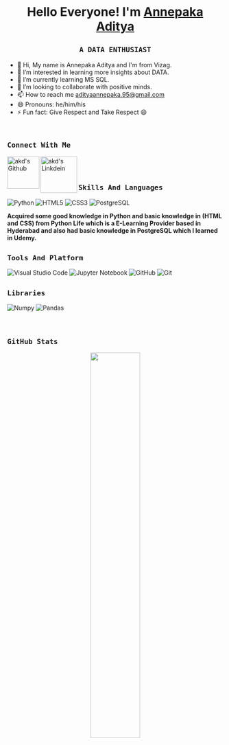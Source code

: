 
# <p align=center>Hello Everyone! I'm [Annepaka Aditya](https://github.com/95-Aditya)</p>

<p align="center"><h3 align="center"><samp> A DATA ENTHUSIAST </samp></h3></p>

- 👋 Hi, My name is Annepaka Aditya and I'm from Vizag.
- 👀 I’m interested in learning more insights about DATA.
- 🌱 I’m currently learning MS SQL.
- 💞️ I’m looking to collaborate with positive minds.
- 📫 How to reach me adityaannepaka.95@gmail.com
- 😄 Pronouns: he/him/his
- ⚡ Fun fact: Give Respect and Take Respect 😄

<br>
<h3><b><samp> Connect With Me </samp></b></h3>
<a href="https://github.com/95-Aditya">
  <img align="left" alt="akd's Github" width="75px" src="https://img.shields.io/badge/Github-181717?style=for-the-badge&logo=Github&logoColor=white" />
</a>
<a href="https://www.linkedin.com/in/aditya-annepaka-7a479b257/">
  <img align="left" alt="akd's Linkdein" width="85px" src="https://img.shields.io/badge/Linkedin-0A66C2?style=for-the-badge&logo=Linkedin&logoColor=white" />
</a>


<br><br>

##
<h3><b><samp>Skills And Languages</samp></b></h3>

![Python](https://img.shields.io/badge/Python-3776AB?style=flat-square&logo=Python&logoColor=white)
![HTML5](https://img.shields.io/badge/HTML5-E34F26?style=flat-square&logo=HTML5&logoColor=white)
![CSS3](https://img.shields.io/badge/CSS3-1572B6?style=flat-square&logo=CSS3&logoColor=white)
![PostgreSQL](https://img.shields.io/badge/PostgreSQL-316192?logo=postgresql&logoColor=white)

<p><b>Acquired some good knowledge in Python and basic knowledge in (HTML and CSS) from Python Life which is a E-Learning Provider based in Hyderabad and also had basic knowledge in PostgreSQL which I learned in Udemy.</b></p>

##
<h3><b><samp>Tools And Platform</samp></b></h3>

![Visual Studio Code](https://img.shields.io/badge/Visual_Studio_Code-007ACC?style=flat-square&logo=Visual-Studio-Code&logoColor=white)
![Jupyter Notebook](https://img.shields.io/badge/Jupyter-notebook-brightgreen)
![GitHub](https://img.shields.io/badge/GitHub-181717?style=flat-square&logo=github)
![Git](https://img.shields.io/badge/Git-F05032?style=flat-square&logo=Git&logoColor=white)

##
<h3><b><samp>Libraries</samp></b></h3>

![Numpy](https://img.shields.io/badge/NumPy-013243?logo=numpy&logoColor=fff&style=for-the-badge)
![Pandas](https://img.shields.io/badge/pandas-150458?logo=pandas&logoColor=fff&style=for-the-badge)

<br>

## 
<h3><b><samp>GitHub Stats</samp></b></h3>


<p align="center">
  <a href="https://github.com/95-Aditya"><span>
    <img height="48%" src="https://github-readme-stats.vercel.app/api?username=95-Aditya&theme=blue-green"/>
    </span></a>
</p>
  


<!---
95-Aditya/95-Aditya is a ✨ special ✨ repository because its `README.md` (this file) appears on your GitHub profile.
You can click the Preview link to take a look at your changes.
--->
